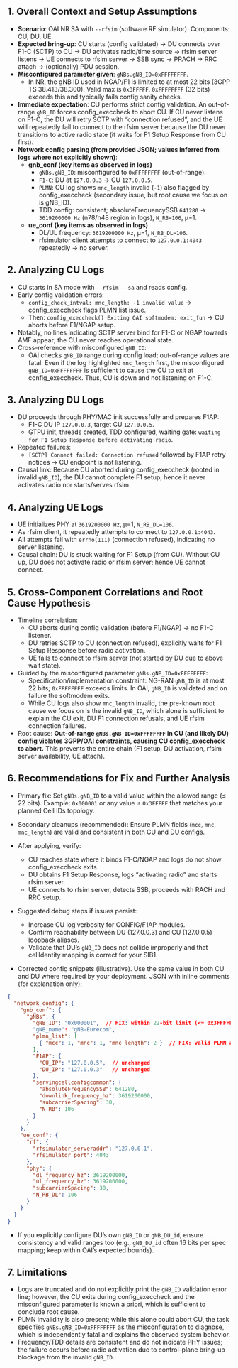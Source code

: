 ## 1. Overall Context and Setup Assumptions
- **Scenario**: OAI NR SA with `--rfsim` (software RF simulator). Components: CU, DU, UE.
- **Expected bring-up**: CU starts (config validated) → DU connects over F1-C (SCTP) to CU → DU activates radio/time source → rfsim server listens → UE connects to rfsim server → SSB sync → PRACH → RRC attach → (optionally) PDU session.
- **Misconfigured parameter given**: `gNBs.gNB_ID=0xFFFFFFFF`.
  - In NR, the gNB ID used in NGAP/F1 is limited to at most 22 bits (3GPP TS 38.413/38.300). Valid max is `0x3FFFFF`. `0xFFFFFFFF` (32 bits) exceeds this and typically fails config sanity checks.
- **Immediate expectation**: CU performs strict config validation. An out-of-range `gNB_ID` forces config_execcheck to abort CU. If CU never listens on F1-C, the DU will retry SCTP with “connection refused”, and the UE will repeatedly fail to connect to the rfsim server because the DU never transitions to active radio state (it waits for F1 Setup Response from CU first).
- **Network config parsing (from provided JSON; values inferred from logs where not explicitly shown)**:
  - **gnb_conf (key items as observed in logs)**
    - `gNBs.gNB_ID`: misconfigured to `0xFFFFFFFF` (out-of-range).
    - `F1-C`: DU at `127.0.0.3` → CU `127.0.0.5`.
    - `PLMN`: CU log shows `mnc_length` invalid (`-1`) also flagged by config_execcheck (secondary issue, but root cause we focus on is gNB_ID). 
    - TDD config: consistent; absoluteFrequencySSB `641280` → `3619200000 Hz` (n78/n48 region in logs), `N_RB=106`, μ=1.
  - **ue_conf (key items as observed in logs)**
    - DL/UL frequency: `3619200000 Hz`, μ=1, `N_RB_DL=106`.
    - rfsimulator client attempts to connect to `127.0.0.1:4043` repeatedly → no server.


## 2. Analyzing CU Logs
- CU starts in SA mode with `--rfsim --sa` and reads config.
- Early config validation errors:
  - `config_check_intval: mnc_length: -1 invalid value` → config_execcheck flags PLMN list issue.
  - Then: `config_execcheck() Exiting OAI softmodem: exit_fun` → CU aborts before F1/NGAP setup.
- Notably, no lines indicating SCTP server bind for F1-C or NGAP towards AMF appear; the CU never reaches operational state.
- Cross-reference with misconfigured `gNB_ID`:
  - OAI checks `gNB_ID` range during config load; out-of-range values are fatal. Even if the log highlighted `mnc_length` first, the misconfigured `gNB_ID=0xFFFFFFFF` is sufficient to cause the CU to exit at config_execcheck. Thus, CU is down and not listening on F1-C.


## 3. Analyzing DU Logs
- DU proceeds through PHY/MAC init successfully and prepares F1AP:
  - F1-C DU IP `127.0.0.3`, target CU `127.0.0.5`.
  - GTPU init, threads created, TDD configured, waiting gate: `waiting for F1 Setup Response before activating radio`.
- Repeated failures:
  - `[SCTP] Connect failed: Connection refused` followed by F1AP retry notices → CU endpoint is not listening.
- Causal link: Because CU aborted during config_execcheck (rooted in invalid `gNB_ID`), the DU cannot complete F1 setup, hence it never activates radio nor starts/serves rfsim.


## 4. Analyzing UE Logs
- UE initializes PHY at `3619200000 Hz`, μ=1, `N_RB_DL=106`.
- As rfsim client, it repeatedly attempts to connect to `127.0.0.1:4043`.
- All attempts fail with `errno(111)` (connection refused), indicating no server listening.
- Causal chain: DU is stuck waiting for F1 Setup (from CU). Without CU up, DU does not activate radio or rfsim server; hence UE cannot connect.


## 5. Cross-Component Correlations and Root Cause Hypothesis
- Timeline correlation:
  - CU aborts during config validation (before F1/NGAP) → no F1-C listener.
  - DU retries SCTP to CU (connection refused), explicitly waits for F1 Setup Response before radio activation.
  - UE fails to connect to rfsim server (not started by DU due to above wait state).
- Guided by the misconfigured parameter `gNBs.gNB_ID=0xFFFFFFFF`:
  - Specification/implementation constraint: NG-RAN `gNB_ID` is at most 22 bits; `0xFFFFFFFF` exceeds limits. In OAI, `gNB_ID` is validated and on failure the softmodem exits.
  - While CU logs also show `mnc_length` invalid, the pre-known root cause we focus on is the invalid `gNB_ID`, which alone is sufficient to explain the CU exit, DU F1 connection refusals, and UE rfsim connection failures.
- Root cause: **Out-of-range `gNBs.gNB_ID=0xFFFFFFFF` in CU (and likely DU) config violates 3GPP/OAI constraints, causing CU config_execcheck to abort.** This prevents the entire chain (F1 setup, DU activation, rfsim server availability, UE attach).


## 6. Recommendations for Fix and Further Analysis
- Primary fix: Set `gNBs.gNB_ID` to a valid value within the allowed range (≤ 22 bits). Example: `0x000001` or any value ≤ `0x3FFFFF` that matches your planned Cell IDs topology.
- Secondary cleanups (recommended): Ensure PLMN fields (`mcc`, `mnc`, `mnc_length`) are valid and consistent in both CU and DU configs.
- After applying, verify:
  - CU reaches state where it binds F1-C/NGAP and logs do not show config_execcheck exits.
  - DU obtains F1 Setup Response, logs “activating radio” and starts rfsim server.
  - UE connects to rfsim server, detects SSB, proceeds with RACH and RRC setup.
- Suggested debug steps if issues persist:
  - Increase CU log verbosity for CONFIG/F1AP modules.
  - Confirm reachability between DU (127.0.0.3) and CU (127.0.0.5) loopback aliases.
  - Validate that DU’s `gNB_ID` does not collide improperly and that cellIdentity mapping is correct for your SIB1.

- Corrected config snippets (illustrative). Use the same value in both CU and DU where required by your deployment. JSON with inline comments (for explanation only):

```json
{
  "network_config": {
    "gnb_conf": {
      "gNBs": {
        "gNB_ID": "0x000001",  // FIX: within 22-bit limit (<= 0x3FFFFF)
        "gNB_name": "gNB-Eurecom",
        "plmn_list": [
          { "mcc": 1, "mnc": 1, "mnc_length": 2 }  // FIX: valid PLMN and length
        ],
        "F1AP": {
          "CU_IP": "127.0.0.5",  // unchanged
          "DU_IP": "127.0.0.3"   // unchanged
        },
        "servingcellconfigcommon": {
          "absoluteFrequencySSB": 641280,
          "downlink_frequency_hz": 3619200000,
          "subcarrierSpacing": 30,
          "N_RB": 106
        }
      }
    },
    "ue_conf": {
      "rf": {
        "rfsimulator_serveraddr": "127.0.0.1",
        "rfsimulator_port": 4043
      },
      "phy": {
        "dl_frequency_hz": 3619200000,
        "ul_frequency_hz": 3619200000,
        "subcarrierSpacing": 30,
        "N_RB_DL": 106
      }
    }
  }
}
```

- If you explicitly configure DU’s own `gNB_ID` or `gNB_DU_id`, ensure consistency and valid ranges too (e.g., `gNB_DU_id` often 16 bits per spec mapping; keep within OAI’s expected bounds).


## 7. Limitations
- Logs are truncated and do not explicitly print the `gNB_ID` validation error line; however, the CU exits during config_execcheck and the misconfigured parameter is known a priori, which is sufficient to conclude root cause.
- PLMN invalidity is also present; while this alone could abort CU, the task specifies `gNBs.gNB_ID=0xFFFFFFFF` as the misconfiguration to diagnose, which is independently fatal and explains the observed system behavior.
- Frequency/TDD details are consistent and do not indicate PHY issues; the failure occurs before radio activation due to control-plane bring-up blockage from the invalid `gNB_ID`.